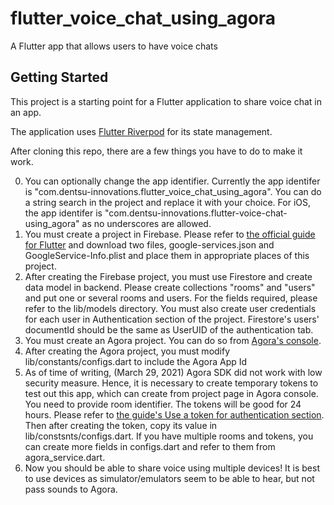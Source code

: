 # flutter_voice_chat_using_agora

A Flutter app that allows users to have voice chats

## Getting Started

This project is a starting point for a Flutter application to share voice chat in an app.

The application uses [Flutter Riverpod](https://pub.dev/packages/riverpod) for its state management.

After cloning this repo, there are a few things you have to do to make it work.

0. You can optionally change the app identifier.  Currently the app identifer is "com.dentsu-innovations.flutter_voice_chat_using_agora".  You can do a string search in the project and replace it with your choice.  For iOS, the app identifer is "com.dentsu-innovations.flutter-voice-chat-using_agora" as no underscores are allowed.
1. You must create a project in Firebase.  Please refer to [the official guide for Flutter](https://firebase.google.com/docs/flutter/setup) and download two files, google-services.json and GoogleService-Info.plist and place them in appropriate places of this project.
2. After creating the Firebase project, you must use Firestore and create data model in backend.  Please create collections "rooms" and "users" and put one or several rooms and users.  For the fields required, please refer to the lib/models directory.  You must also create user credentials for each user in Authentication section of the project.  Firestore's users' documentId should be the same as UserUID of the authentication tab.
3. You must create an Agora project.  You can do so from [Agora's console](https://console.agora.io/).
4. After creating the Agora project, you must modify lib/constants/configs.dart to include the Agora App Id
5. As of time of writing, (March 29, 2021) Agora SDK did not work with low security measure.  Hence, it is necessary to create temporary tokens to test out this app, which can create from project page in Agora console.  You need to provide room identifier.  The tokens will be good for 24 hours.  Please refer to [the guide's Use a token for authentication section](https://docs.agora.io/en/Agora%20Platform/token#a-name--tokenause-a-token-for-authentication).  Then after creating the token, copy its value in lib/constsnts/configs.dart.  If you have multiple rooms and tokens, you can create more fields in configs.dart and refer to them from agora_service.dart.
6. Now you should be able to share voice using multiple devices!  It is best to use devices as simulator/emulators seem to be able to hear, but not pass sounds to Agora.

